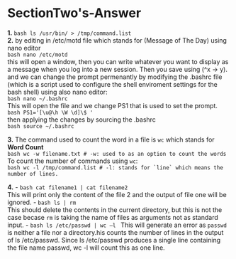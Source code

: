 # SectionTwo's-Answer

**1.**  ```bash
        ls /usr/bin/ > /tmp/command.list
        ```
        <br />
**2.** by editing in /etc/motd file which stands for (Message of The Day) using nano editor <br />
        ```bash
        nano /etc/motd
        ```
        <br />
        this will open a window, then you can write whatever you want to display as a message when you log into a new session. Then you save using (^x -> y).
        <br />
        and we can change the prompt permenantly by modifying the .bashrc file (which is a script used to configure the shell enviroment settings for the bash shell) using also nano editor:
        <br />
        ```bash
        nano ~/.bashrc
        ```
        <br />
        This will open the file and we change PS1 that is used to set the prompt.
        <br />
        ```bash
        PS1='[\u@\h \W \d]\$ '
        ```
        <br />
        then applying the changes by sourcing the .bashrc
        <br />
        ```bash
        source ~/.bashrc
        ```

**3.** The command used to count the word in a file is `wc` which stands for **Word Count** 
        <br />
        ```bash
        wc -w filename.txt
        # -w: used to as an option to count the words
        ```
        <br />
        To count the number of commands using `wc`:
        <br />
        ```bash
        wc -l /tmp/command.list
        # -l: stands for `line` which means the number of lines.
        ```
        <br />

**4.** - ```bash
         cat filename1 | cat filename2
         ```
         <br />
         This will print only the content of the file 2 and the output of file one will be ignored.
       - ```bash
        ls | rm
         ```
         <br />
         This should delete the contents in the current directory, but this is not the case becase `rm` is taking the name of files as arguments not as standard input.
       - ```bash
         ls /etc/passwd | wc –l
         ```
         This will generate an error as `passwd` is neither a file nor a directory.his counts the number of lines in the output of ls /etc/passwd. Since ls /etc/passwd produces a single line containing the file name passwd, wc -l will count this as one line.
